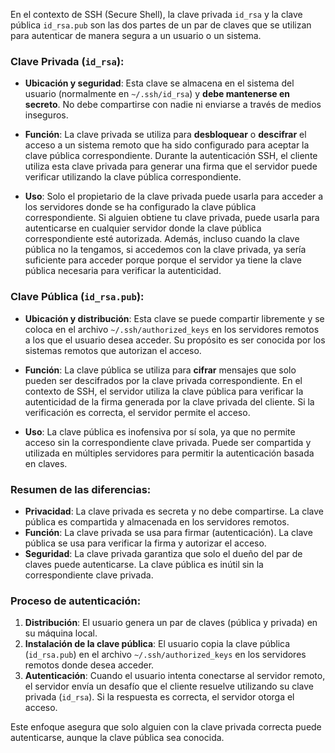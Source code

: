 En el contexto de SSH (Secure Shell), la clave privada `id_rsa` y la clave pública `id_rsa.pub` son las dos partes de un par de claves que se utilizan para autenticar de manera segura a un usuario o un sistema.

### Clave Privada (`id_rsa`):

- **Ubicación y seguridad**: Esta clave se almacena en el sistema del usuario (normalmente en `~/.ssh/id_rsa`) y **debe mantenerse en secreto**. No debe compartirse con nadie ni enviarse a través de medios inseguros.
    
- **Función**: La clave privada se utiliza para **desbloquear** o **descifrar** el acceso a un sistema remoto que ha sido configurado para aceptar la clave pública correspondiente. Durante la autenticación SSH, el cliente utiliza esta clave privada para generar una firma que el servidor puede verificar utilizando la clave pública correspondiente.
    
- **Uso**: Solo el propietario de la clave privada puede usarla para acceder a los servidores donde se ha configurado la clave pública correspondiente. Si alguien obtiene tu clave privada, puede usarla para autenticarse en cualquier servidor donde la clave pública correspondiente esté autorizada. Además, incluso cuando la clave pública no la tengamos, si accedemos con la clave privada, ya sería suficiente para acceder porque porque el servidor ya tiene la clave pública necesaria para verificar la autenticidad.

### Clave Pública (`id_rsa.pub`):

- **Ubicación y distribución**: Esta clave se puede compartir libremente y se coloca en el archivo `~/.ssh/authorized_keys` en los servidores remotos a los que el usuario desea acceder. Su propósito es ser conocida por los sistemas remotos que autorizan el acceso.
    
- **Función**: La clave pública se utiliza para **cifrar** mensajes que solo pueden ser descifrados por la clave privada correspondiente. En el contexto de SSH, el servidor utiliza la clave pública para verificar la autenticidad de la firma generada por la clave privada del cliente. Si la verificación es correcta, el servidor permite el acceso.
    
- **Uso**: La clave pública es inofensiva por sí sola, ya que no permite acceso sin la correspondiente clave privada. Puede ser compartida y utilizada en múltiples servidores para permitir la autenticación basada en claves.


### Resumen de las diferencias:

- **Privacidad**: La clave privada es secreta y no debe compartirse. La clave pública es compartida y almacenada en los servidores remotos.
- **Función**: La clave privada se usa para firmar (autenticación). La clave pública se usa para verificar la firma y autorizar el acceso.
- **Seguridad**: La clave privada garantiza que solo el dueño del par de claves puede autenticarse. La clave pública es inútil sin la correspondiente clave privada.

### Proceso de autenticación:

1. **Distribución**: El usuario genera un par de claves (pública y privada) en su máquina local.
2. **Instalación de la clave pública**: El usuario copia la clave pública (`id_rsa.pub`) en el archivo `~/.ssh/authorized_keys` en los servidores remotos donde desea acceder.
3. **Autenticación**: Cuando el usuario intenta conectarse al servidor remoto, el servidor envía un desafío que el cliente resuelve utilizando su clave privada (`id_rsa`). Si la respuesta es correcta, el servidor otorga el acceso.

Este enfoque asegura que solo alguien con la clave privada correcta puede autenticarse, aunque la clave pública sea conocida.
